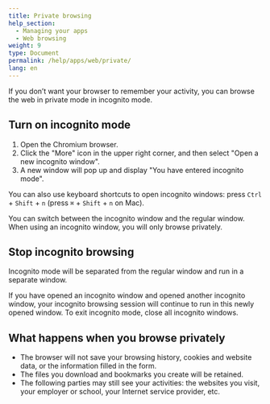 ```yaml
---
title: Private browsing
help_section:
  - Managing your apps
  - Web browsing
weight: 9
type: Document
permalink: /help/apps/web/private/
lang: en
---
```


If you don’t want your browser to remember your activity, you can browse the web in private mode in incognito mode.

## Turn on incognito mode

1. Open the Chromium browser.
2. Click the "More" icon in the upper right corner, and then select "Open a new incognito window".
3. A new window will pop up and display "You have entered incognito mode".

You can also use keyboard shortcuts to open incognito windows: press `Ctrl` + `Shift` + `n` (press `⌘` + `Shift` + `n` on Mac).

You can switch between the incognito window and the regular window. When using an incognito window, you will only browse privately.

## Stop incognito browsing

Incognito mode will be separated from the regular window and run in a separate window.

If you have opened an incognito window and opened another incognito window, your incognito browsing session will continue to run in this newly opened window. To exit incognito mode, close all incognito windows.

## What happens when you browse privately

- The browser will not save your browsing history, cookies and website data, or the information filled in the form.
- The files you download and bookmarks you create will be retained.
- The following parties may still see your activities: the websites you visit, your employer or school, your Internet service provider, etc.
